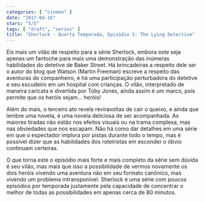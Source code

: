 ```yaml
---
categories: [ "cinema" ]
date: "2017-04-16"
stars: "5/5"
tags: [ "draft", "series" ]
title: "Sherlock - Quarta Temporada, Episódio 2: The Lying Detective"
---
```

Eis mais um vilão de respeito para a série Sherlock, embora este seja apenas um fantoche para mais uma demonstração das inúmeras habilidades do detetive de Baker Street. Há brincadeiras a respeito dele ser o autor do blog que Watson (Martin Freeman) escreve a respeito das aventuras do companheiro, e há uma participação perturbadora do detetive e seu escudeiro em um hospital com crianças. O vilão, interpretado de maneira caricata e divertida por Toby Jones, ainda assim é um marco, pois permite que os heróis sejam... heróis!

Além do mais, o terceiro ato revela reviravoltas de cair o queixo, e ainda que lembre uma novela, é uma novela deliciosa de ser acompanhada. As maiores tiradas não estão nos efeitos visuais ou na trama complexa, mas nas obviedades que nos escapam. Não há como dar detalhes em uma série em que o espectador implora por pistas durante todo o tempo, mas é possível dizer que as habilidades dos roteiristas em esconder o óbvio continuam certeiras.

O que torna este o episódio mais forte e mais completo da série sem dúvida é seu vilão, mas mais que isso a possibilidade de vermos novamente os dois heróis vivendo uma aventura não em seu formato canônico, mas vivendo um problema intransponível. Sherlock é uma série com poucos episódios por temporada justamente pela capacidade de concentrar o melhor de todas as possibilidades em apenas cerca de 80 minutos.
